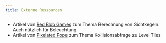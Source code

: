 ```yaml
---
title: Externe Ressourcen
---
```


* Artikel von [Red Blob Games](https://www.redblobgames.com/articles/visibility/) zum Thema Berechnung von Sichtkegeln. Auch nützlich für Beleuchtung.
* Artikel von [Pixelated Pope](https://www.yoyogames.com/en/blog/precise-tile-collisions-by-pixelated-pope) zum Thema Kollisionsabfrage zu Level Tiles
